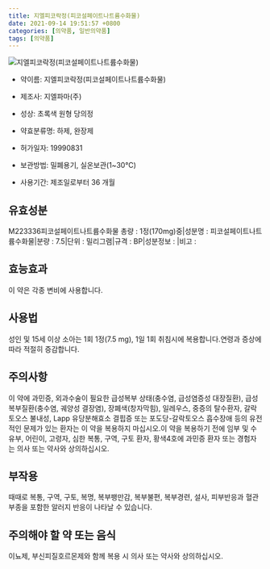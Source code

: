 ```yaml
---
title: 지엘피코락정(피코설페이트나트륨수화물)
date: 2021-09-14 19:51:57 +0800
categories: [의약품, 일반의약품]
tags: [의약품]
---
```

![지엘피코락정(피코설페이트나트륨수화물)](https://nedrug.mfds.go.kr/pbp/cmn/itemImageDownload/1NCLDMvf2Np)

- 약이름: 지엘피코락정(피코설페이트나트륨수화물)
- 제조사: 지엘파마(주)
- 성상: 초록색 원형 당의정

- 약효분류명: 하제, 완장제
- 허가일자: 19990831
- 보관방법: 밀폐용기, 실온보관(1~30℃)
- 사용기간: 제조일로부터 36 개월
## 유효성분
M223336피코설페이트나트륨수화물
총량 : 1정(170mg)중|성분명 : 피코설페이트나트륨수화물|분량 : 7.5|단위 : 밀리그램|규격 : BP|성분정보 : |비고 :
## 효능효과
이 약은 각종 변비에 사용합니다.
## 사용법
성인 및 15세 이상 소아는 1회 1정(7.5 mg), 1일 1회 취침시에 복용합니다.연령과 증상에 따라 적절히 증감합니다.
## 주의사항
이 약에 과민증, 외과수술이 필요한 급성복부 상태(충수염, 급성염증성 대장질환), 급성 복부질환(충수염, 궤양성 결장염), 장폐색(창자막힘), 일레우스, 중증의 탈수환자, 갈락토오스 불내성, Lapp 유당분해효소 결핍증 또는 포도당-갈락토오스 흡수장애 등의 유전적인 문제가 있는 환자는 이 약을 복용하지 마십시오.이 약을 복용하기 전에 임부 및 수유부, 어린이, 고령자, 심한 복통, 구역, 구토 환자, 황색4호에 과민증 환자 또는 경험자는 의사 또는 약사와 상의하십시오.
## 부작용
때때로 복통, 구역, 구토, 복명, 복부팽만감, 복부불편, 복부경련, 설사, 피부반응과 혈관부종을 포함한 알러지 반응이 나타날 수 있습니다.
## 주의해야 할 약 또는 음식
이뇨제, 부신피질호르몬제와 함께 복용 시 의사 또는 약사와 상의하십시오.
